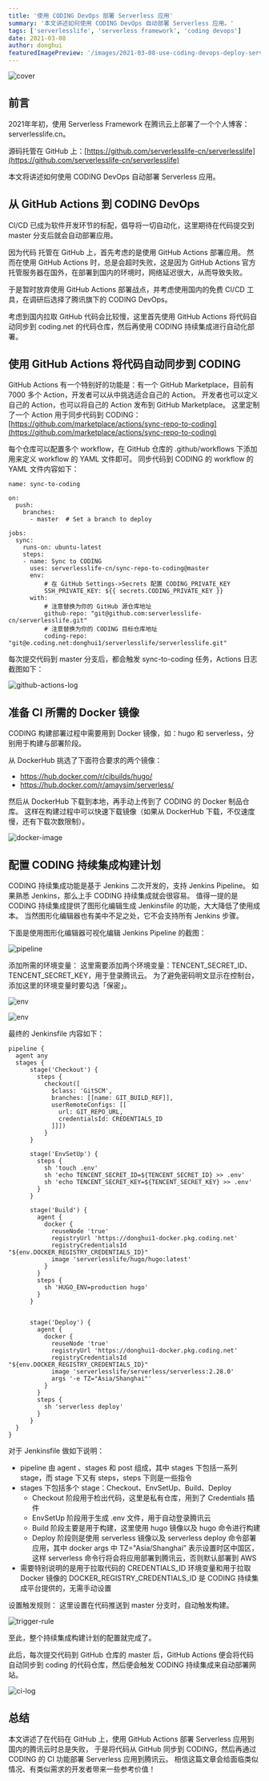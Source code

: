 ```yaml
---
title: '使用 CODING DevOps 部署 Serverless 应用'
summary: '本文讲述如何使用 CODING DevOps 自动部署 Serverless 应用。'
tags: ['serverlesslife', 'serverless framework', 'coding devops']
date: 2021-03-08
author: donghui
featuredImagePreview: '/images/2021-03-08-use-coding-devops-deploy-serverless-application/cover.png'
---
```


![cover](/images/2021-03-08-use-coding-devops-deploy-serverless-application/cover.png)

## 前言
2021年年初，使用 Serverless Framework  在腾讯云上部署了一个个人博客：serverlesslife.cn。

源码托管在 GitHub 上：[https://github.com/serverlesslife-cn/serverlesslife](https://github.com/serverlesslife-cn/serverlesslife)

本文将讲述如何使用 CODING DevOps 自动部署 Serverless 应用。

## 从 GitHub Actions 到 CODING DevOps
CI/CD 已成为软件开发环节的标配，倡导将一切自动化，这里期待在代码提交到 master 分支后就会自动部署应用。

因为代码 托管在 GitHub 上，首先考虑的是使用 GitHub Actions 部署应用。
然而在使用 GitHub Actions 时，总是会超时失败，这是因为 GitHub Actions 官方托管服务器在国外，在部署到国内的环境时，网络延迟很大，从而导致失败。

于是暂时放弃使用 GitHub Actions 部署战点，并考虑使用国内的免费 CI/CD 工具，在调研后选择了腾讯旗下的 CODING DevOps。

考虑到国内拉取 GitHub 代码会比较慢，这里首先使用 GitHub Actions 将代码自动同步到 coding.net 的代码仓库，然后再使用 CODING 持续集成进行自动化部署。

## 使用 GitHub Actions 将代码自动同步到 CODING
GitHub Actions 有一个特别好的功能是：有一个 GitHub Marketplace，目前有 7000 多个 Action，开发者可以从中挑选适合自己的 Action。
开发者也可以定义自己的 Action，也可以将自己的 Action 发布到 GitHub Marketplace。
这里定制了一个 Action 用于同步代码到 CODING：[https://github.com/marketplace/actions/sync-repo-to-coding](https://github.com/marketplace/actions/sync-repo-to-coding)

每个仓库可以配置多个 workflow，在 GitHub 仓库的 .github/workflows 下添加用来定义 workflow 的 YAML 文件即可。
同步代码到 CODING 的 workflow 的 YAML 文件内容如下：
```
name: sync-to-coding

on:
  push:
    branches:
      - master  # Set a branch to deploy

jobs:
  sync:
    runs-on: ubuntu-latest
    steps:
    - name: Sync to CODING
      uses: serverlesslife-cn/sync-repo-to-coding@master
      env:
          # 在 GitHub Settings->Secrets 配置 CODING_PRIVATE_KEY
          SSH_PRIVATE_KEY: ${{ secrets.CODING_PRIVATE_KEY }}
      with:
          # 注意替换为你的 GitHub 源仓库地址
          github-repo: "git@github.com:serverlesslife-cn/serverlesslife.git"
          # 注意替换为你的 CODING 目标仓库地址
          coding-repo: "git@e.coding.net:donghui1/serverlesslife/serverlesslife.git"
```

每次提交代码到 master 分支后，都会触发 sync-to-coding 任务，Actions 日志截图如下：

![github-actions-log](/images/2021-03-08-use-coding-devops-deploy-serverless-application/github-actions-log.png)


## 准备 CI 所需的 Docker 镜像
CODING 构建部署过程中需要用到 Docker 镜像，如：hugo 和 serverless，分别用于构建与部署阶段。

从 DockerHub 挑选了下面符合要求的两个镜像：
* https://hub.docker.com/r/cibuilds/hugo/
* https://hub.docker.com/r/amaysim/serverless/

然后从 DockerHub 下载到本地，再手动上传到了 CODING 的 Docker 制品仓库。
这样在构建过程中可以快速下载镜像（如果从 DockerHub 下载，不仅速度慢，还有下载次数限制）。

![docker-image](/images/2021-03-08-use-coding-devops-deploy-serverless-application/docker-image.png)


## 配置 CODING 持续集成构建计划
CODING 持续集成功能是基于 Jenkins 二次开发的，支持 Jenkins Pipeline。
如果熟悉 Jenkins，那么上手 CODING 持续集成就会很容易。
值得一提的是 CODING 持续集成提供了图形化编辑生成 Jenkinsfile 的功能，大大降低了使用成本。
当然图形化编辑器也有美中不足之处，它不会支持所有 Jenkins 步骤。

下面是使用图形化编辑器可视化编辑 Jenkins Pipeline 的截图：

![pipeline](/images/2021-03-08-use-coding-devops-deploy-serverless-application/pipeline.png)

添加所需的环境变量：
这里需要添加两个环境变量：TENCENT_SECRET_ID、TENCENT_SECRET_KEY，用于登录腾讯云。
为了避免密码明文显示在控制台，添加这里的环境变量时要勾选「保密」。

![env](/images/2021-03-08-use-coding-devops-deploy-serverless-application/env.png)

![env](/images/2021-03-08-use-coding-devops-deploy-serverless-application/env-2.png)


最终的 Jenkinsfile 内容如下：
```
pipeline {
  agent any
  stages {
      stage('Checkout') {
        steps {
          checkout([
            $class: 'GitSCM',
            branches: [[name: GIT_BUILD_REF]],
            userRemoteConfigs: [[
              url: GIT_REPO_URL,
              credentialsId: CREDENTIALS_ID
            ]]])
          }
      }

      stage('EnvSetUp') {
        steps {
          sh 'touch .env'
          sh 'echo TENCENT_SECRET_ID=${TENCENT_SECRET_ID} >> .env'
          sh 'echo TENCENT_SECRET_KEY=${TENCENT_SECRET_KEY} >> .env'
        }
      }

      stage('Build') {
        agent {
          docker {
            reuseNode 'true'
            registryUrl 'https://donghui1-docker.pkg.coding.net'
            registryCredentialsId "${env.DOCKER_REGISTRY_CREDENTIALS_ID}"
            image 'serverlesslife/hugo/hugo:latest'
          }
        }
        steps {
          sh 'HUGO_ENV=production hugo'
        }
      }


      stage('Deploy') {
        agent {
          docker {
            reuseNode 'true'
            registryUrl 'https://donghui1-docker.pkg.coding.net'
            registryCredentialsId "${env.DOCKER_REGISTRY_CREDENTIALS_ID}"
            image 'serverlesslife/serverless/serverless:2.28.0'
            args '-e TZ="Asia/Shanghai"'
          }
        }
        steps {
          sh 'serverless deploy'
        }
      }
  }
}
```

对于 Jenkinsfile 做如下说明：
* pipeline 由 agent 、stages 和 post 组成，其中 stages 下包括一系列 stage，而 stage 下又有 steps，steps 下则是一些指令
* stages 下包括多个 stage：Checkout、EnvSetUp、Build、Deploy
    * Checkout 阶段用于检出代码，这里是私有仓库，用到了 Credentials 插件
    * EnvSetUp 阶段用于生成 .env 文件，用于自动登录腾讯云
    * Build 阶段主要是用于构建，这里使用 hugo 镜像以及 hugo 命令进行构建
    * Deploy 阶段则是使用 serverless 镜像以及 serverless deploy 命令部署应用，其中 docker args 中 TZ="Asia/Shanghai” 表示设置时区中国区，这样 serverless 命令行将会将应用部署到腾讯云，否则默认部署到 AWS
* 需要特别说明的是用于拉取代码的 CREDENTIALS_ID 环境变量和用于拉取 Docker 镜像的 DOCKER_REGISTRY_CREDENTIALS_ID 是 CODING 持续集成平台提供的，无需手动设置

设置触发规则：
这里设置在代码推送到 master 分支时，自动触发构建。

![trigger-rule](/images/2021-03-08-use-coding-devops-deploy-serverless-application/trigger-rule.png)


至此，整个持续集成构建计划的配置就完成了。

此后，每次提交代码到 GitHub 仓库的 master 后，GitHub Actions 便会将代码自动同步到 coding 的代码仓库，然后便会触发 CODING 持续集成来自动部署网站。

![ci-log](/images/2021-03-08-use-coding-devops-deploy-serverless-application/ci-log.png)

## 总结
本文讲述了在代码在 GitHub 上，使用 GitHub Actions 部署 Serverless 应用到国内的腾讯云时总是失败，
于是将代码从 GitHub 同步到 CODING，然后再通过 CODING 的 CI 功能部署 Serverless 应用到腾讯云。
相信这篇文章会给面临类似情况、有类似需求的开发者带来一些参考价值！
